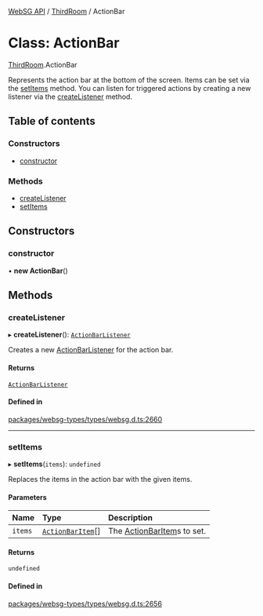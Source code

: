 [WebSG API](../README.md) / [ThirdRoom](../modules/ThirdRoom.md) / ActionBar

# Class: ActionBar

[ThirdRoom](../modules/ThirdRoom.md).ActionBar

Represents the action bar at the bottom of the screen.
Items can be set via the [setItems](ThirdRoom.ActionBar.md#setitems) method.
You can listen for triggered actions by creating a new listener via the
[createListener](ThirdRoom.ActionBar.md#createlistener) method.

## Table of contents

### Constructors

- [constructor](ThirdRoom.ActionBar.md#constructor)

### Methods

- [createListener](ThirdRoom.ActionBar.md#createlistener)
- [setItems](ThirdRoom.ActionBar.md#setitems)

## Constructors

### constructor

• **new ActionBar**()

## Methods

### createListener

▸ **createListener**(): [`ActionBarListener`](ThirdRoom.ActionBarListener.md)

Creates a new [ActionBarListener](ThirdRoom.ActionBarListener.md) for the action bar.

#### Returns

[`ActionBarListener`](ThirdRoom.ActionBarListener.md)

#### Defined in

[packages/websg-types/types/websg.d.ts:2660](https://github.com/thirdroom/thirdroom/blob/972fa72b/packages/websg-types/types/websg.d.ts#L2660)

___

### setItems

▸ **setItems**(`items`): `undefined`

Replaces the items in the action bar with the given items.

#### Parameters

| Name | Type | Description |
| :------ | :------ | :------ |
| `items` | [`ActionBarItem`](../interfaces/ThirdRoom.ActionBarItem.md)[] | The [ActionBarItem](../interfaces/ThirdRoom.ActionBarItem.md)s to set. |

#### Returns

`undefined`

#### Defined in

[packages/websg-types/types/websg.d.ts:2656](https://github.com/thirdroom/thirdroom/blob/972fa72b/packages/websg-types/types/websg.d.ts#L2656)
